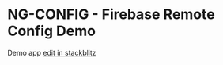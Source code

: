 # NG-CONFIG - Firebase Remote Config Demo

Demo app [edit in stackblitz](https://stackblitz.com/github/dagonmetric/ng-config-firebase-remote-config/tree/master/samples/demo-app)
